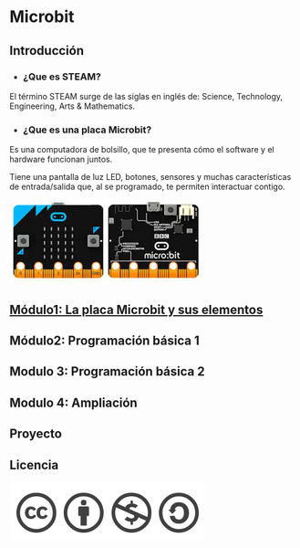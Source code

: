 # Microbit
## Introducción
- ### ¿Que es STEAM? 
El término STEAM surge de las siglas en inglés de:  Science, Technology, Engineering, Arts & Mathematics.
- ### ¿Que es una placa Microbit?
 Es una computadora de bolsillo, que te presenta cómo el software y el hardware funcionan juntos.

Tiene una pantalla de luz LED, botones, sensores y muchas características de entrada/salida que, al se programado, te permiten interactuar contigo.

![image](microbit.png)
## [Módulo1: La placa Microbit y sus elementos](modulo1.md)
## Módulo2: Programación básica  1 
## Modulo 3: Programación básica 2
## Modulo 4: Ampliación
## Proyecto
## Licencia
![image](licencia.png)
